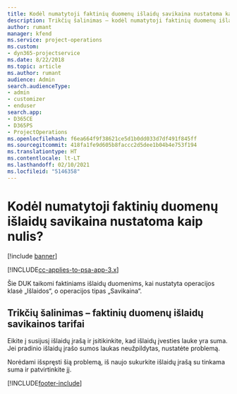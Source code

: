 ```yaml
---
title: Kodėl numatytoji faktinių duomenų išlaidų savikaina nustatoma kaip nulis?
description: Trikčių šalinimas – kodėl numatytoji faktinių duomenų išlaidų savikaina nustatoma kaip 0.
author: rumant
manager: kfend
ms.service: project-operations
ms.custom:
- dyn365-projectservice
ms.date: 8/22/2018
ms.topic: article
ms.author: rumant
audience: Admin
search.audienceType:
- admin
- customizer
- enduser
search.app:
- D365CE
- D365PS
- ProjectOperations
ms.openlocfilehash: f6ea664f9f38621ce5d1b0dd033d7df491f845ff
ms.sourcegitcommit: 418fa1fe9d605b8faccc2d5dee1b04b4e753f194
ms.translationtype: HT
ms.contentlocale: lt-LT
ms.lasthandoff: 02/10/2021
ms.locfileid: "5146358"
---
```

# <a name="why-is-the-price-defaulting-to-zero-on-expense-cost-actuals"></a>Kodėl numatytoji faktinių duomenų išlaidų savikaina nustatoma kaip nulis?

[!include [banner](../includes/psa-now-project-operations.md)]

[!INCLUDE[cc-applies-to-psa-app-3.x](../includes/cc-applies-to-psa-app-3x.md)]

Šie DUK taikomi faktiniams išlaidų duomenims, kai nustatyta operacijos klasė „Išlaidos“, o operacijos tipas „Savikaina“.

## <a name="troubleshooting-cost-rates-on-expense-cost-actuals"></a>Trikčių šalinimas – faktinių duomenų išlaidų savikainos tarifai

Eikite į susijusį išlaidų įrašą ir įsitikinkite, kad išlaidų įvesties lauke yra suma. Jei pradinio išlaidų įrašo sumos laukas neužpildytas, nustatėte problemą.
 
Norėdami išspręsti šią problemą, iš naujo sukurkite išlaidų įrašą su tinkama suma ir patvirtinkite jį.


[!INCLUDE[footer-include](../includes/footer-banner.md)]
